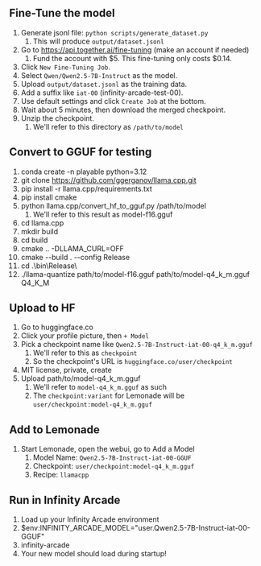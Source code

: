 ## Fine-Tune the model

1. Generate jsonl file: `python scripts/generate_dataset.py`
    1. This will produce `output/dataset.jsonl`
1. Go to https://api.together.ai/fine-tuning (make an account if needed)
    1. Fund the account with $5. This fine-tuning only costs $0.14.
1. Click `New Fine-Tuning Job`.
1. Select `Qwen/Qwen2.5-7B-Instruct` as the model.
1. Upload `output/dataset.jsonl` as the training data.
1. Add a suffix like `iat-00` (infinity-arcade-test-00).
1. Use default settings and click `Create Job` at the bottom.
1. Wait about 5 minutes, then download the merged checkpoint.
1. Unzip the checkpoint.
    1. We'll refer to this directory as `/path/to/model`

## Convert to GGUF for testing

1. conda create -n playable python=3.12
1. git clone https://github.com/ggerganov/llama.cpp.git
1. pip install -r llama.cpp/requirements.txt
1. pip install cmake
1. python llama.cpp/convert_hf_to_gguf.py /path/to/model
    1. We'll refer to this result as model-f16.gguf
1. cd llama.cpp
1. mkdir build
1. cd build
1. cmake .. -DLLAMA_CURL=OFF
1. cmake --build . --config Release
1. cd .\bin\Release\
1. ./llama-quantize path/to/model-f16.gguf path/to/model-q4_k_m.gguf Q4_K_M

## Upload to HF

1. Go to huggingface.co
1. Click your profile picture, then `+ Model`
1. Pick a checkpoint name like `Qwen2.5-7B-Instruct-iat-00-q4_k_m.gguf`
    1. We'll refer to this as `checkpoint`
    1. So the checkpoint's URL is `huggingface.co/user/checkpoint`
1. MIT license, private, create
1. Upload path/to/model-q4_k_m.gguf
    1. We'll refer to `model-q4_k_m.gguf` as such
    1. The `checkpoint:variant` for Lemonade will be `user/checkpoint:model-q4_k_m.gguf`

## Add to Lemonade

1. Start Lemonade, open the webui, go to Add a Model
    1. Model Name: `Qwen2.5-7B-Instruct-iat-00-GGUF`
    1. Checkpoint: `user/checkpoint:model-q4_k_m.gguf`
    1. Recipe: `llamacpp`

## Run in Infinity Arcade
1. Load up your Infinity Arcade environment
1. $env:INFINITY_ARCADE_MODEL="user.Qwen2.5-7B-Instruct-iat-00-GGUF"
1. infinity-arcade
1. Your new model should load during startup!
